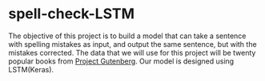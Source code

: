 # spell-check-LSTM
The objective of this project is to build a model that can take a sentence with spelling mistakes as input, and output the same sentence, but with the mistakes corrected. The data that we will use for this project will be twenty popular books from [Project Gutenberg](http://www.gutenberg.org/ebooks/search/?sort_order=downloads). Our model is designed using LSTM(Keras).
